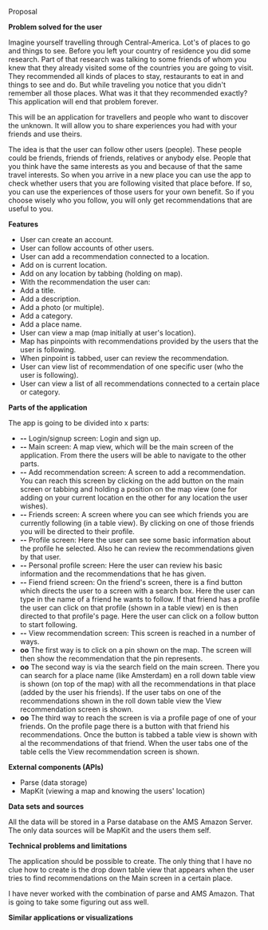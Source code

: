 Proposal

**Problem solved for the user**

Imagine yourself travelling through Central-America. Lot&#39;s of places to go and things to see. Before you left your country of residence you did some research. Part of that research was talking to some friends of whom you knew that they already visited some of the countries you are going to visit. They recommended all kinds of places to stay, restaurants to eat in and things to see and do. But while traveling you notice that you didn&#39;t remember all those places. What was it that they recommended exactly? This application will end that problem forever.

This will be an application for travellers and people who want to discover the unknown. It will allow you to share experiences you had with your friends and use theirs.

The idea is that the user can follow other users (people). These people could be friends, friends of friends, relatives or anybody else. People that you think have the same interests as you and because of that the same travel interests. So when you arrive in a new place you can use the app to check whether users that you are following visited that place before. If so, you can use the experiences of those users for your own benefit. So if you choose wisely who you follow, you will only get recommendations that are useful to you.

**Features**

- User can create an account.
- User can follow accounts of other users.
- User can add a recommendation connected to a location.
- Add on is current location.
- Add on any location by tabbing (holding on map).
- With the recommendation the user can:
- Add a title.
- Add a description.
- Add a photo (or multiple).
- Add a category.
- Add a place name.
- User can view a map (map initially at user&#39;s location).
- Map has pinpoints with recommendations provided by the users that the user is following.
- When pinpoint is tabbed, user can review the recommendation.
- User can view list of recommendation of one specific user (who the user is following).
- User can view a list of all recommendations connected to a certain place or category.

**Parts of the application**

The app is going to be divided into x parts:

- **--** Login/signup screen: Login and sign up.
- **--** Main screen: A map view, which will be the main screen of the application. From there the users will be able to navigate to the other parts.
- **--** Add recommendation screen: A screen to add a recommendation. You can reach this screen by clicking on the add button on the main screen or tabbing and holding a position on the map view (one for adding on your current location en the other for any location the user wishes).
- **--** Friends screen: A screen where you can see which friends you are currently following (in a table view). By clicking on one of those friends you will be directed to their profile.
- **--** Profile screen: Here the user can see some basic information about the profile he selected. Also he can review the recommendations given by that user.
- **--** Personal profile screen: Here the user can review his basic information and the recommendations that he has given.
- **--** Fiend friend screen: On the friend&#39;s screen, there is a find button which directs the user to a screen with a search box. Here the user can type in the name of a friend he wants to follow. If that friend has a profile the user can click on that profile (shown in a table view) en is then directed to that profile&#39;s page. Here the user can click on a follow button to start following.
- **--** View recommendation screen: This screen is reached in a number of ways.
- **oo** The first way is to click on a pin shown on the map. The screen will then show the recommendation that the pin represents.
- **oo** The second way is via the search field on the main screen. There you can search for a place name (like Amsterdam) en a roll down table view is shown (on top of the map) with all the recommendations in that place (added by the user his friends). If the user tabs on one of the recommendations shown in the roll down table view the View recommendation screen is shown.
- **oo** The third way to reach the screen is via a profile page of one of your friends. On the profile page there is a button with that friend his recommendations. Once the button is tabbed a table view is shown with al the recommendations of that friend. When the user tabs one of the table cells the View recommendation screen is shown.

**External components (APIs)**

- Parse (data storage)
- MapKit (viewing a map and knowing the users&#39; location)

**Data sets and sources**

All the data will be stored in a Parse database on the AMS Amazon Server. The only data sources will be MapKit and the users them self.

**Technical problems and limitations**

The application should be possible to create. The only thing that I have no clue how to create is the drop down table view that appears when the user tries to find recommendations on the Main screen in a certain place.

I have never worked with the combination of parse and AMS Amazon. That is going to take some figuring out ass well.

**Similar applications or visualizations**
